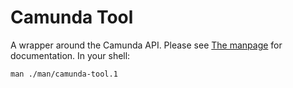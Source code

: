 # Camunda Tool

A wrapper around the Camunda API. Please see [The manpage](man/camunda-tool.1)
for documentation. In your shell:
```
man ./man/camunda-tool.1
```
